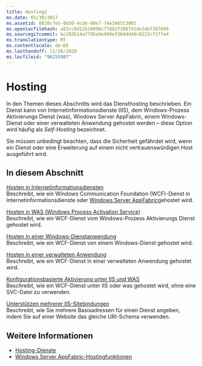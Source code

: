 ```yaml
---
title: Hosting2
ms.date: 03/30/2017
ms.assetid: 0820c7e5-0b50-4cde-80e7-74e346513002
ms.openlocfilehash: a83cc0d12b1099bc77d62f108741de1dbf387686
ms.sourcegitcommit: bc293b14af795e0e999e3304dd40c0222cf2ffe4
ms.translationtype: MT
ms.contentlocale: de-DE
ms.lasthandoff: 11/26/2020
ms.locfileid: "96255987"
---
```

# <a name="hosting"></a>Hosting

In den Themen dieses Abschnitts wird das Diensthosting beschrieben. Ein Dienst kann von Internetinformationsdienste (IIS), dem Windows-Prozess Aktivierungs Dienst (was), Windows Server AppFabric, einem Windows-Dienst oder einer verwalteten Anwendung gehostet werden – diese Option wird häufig als *Self-Hosting* bezeichnet.  
  
 Sie müssen unbedingt beachten, dass die Sicherheit gefährdet wird, wenn ein Dienst oder eine Erweiterung auf einem nicht vertrauenswürdigen Host ausgeführt wird.  
  
## <a name="in-this-section"></a>In diesem Abschnitt  

 [Hosten in Internetinformationsdiensten](hosting-in-internet-information-services.md)  
 Beschreibt, wie ein Windows Communication Foundation (WCF)-Dienst in Internetinformationsdienste oder [Windows Server AppFabric](/previous-versions/appfabric/ff384253(v=azure.10))gehostet wird.  
  
 [Hosten in WAS (Windows Process Activation Service)](hosting-in-windows-process-activation-service.md)  
 Beschreibt, wie ein WCF-Dienst vom Windows-Prozess Aktivierungs Dienst gehostet wird.  
  
 [Hosten in einer Windows-Dienstanwendung](hosting-in-a-windows-service-application.md)  
 Beschreibt, wie ein WCF-Dienst von einem Windows-Dienst gehostet wird.  
  
 [Hosten in einer verwalteten Anwendung](hosting-in-a-managed-application.md)  
 Beschreibt, wie ein WCF-Dienst in einer verwalteten Anwendung gehostet wird.  
  
 [Konfigurationsbasierte Aktivierung unter IIS und WAS](configuration-based-activation-in-iis-and-was.md)  
 Beschreibt, wie ein WCF-Dienst unter IIS oder was gehostet wird, ohne eine SVC-Datei zu verwenden.  
  
 [Unterstützen mehrerer IIS-Sitebindungen](supporting-multiple-iis-site-bindings.md)  
 Beschreibt, wie Sie mehrere Basisadressen für einen Dienst angeben, indem Sie auf einer Website das gleiche URI-Schema verwenden.  
  
## <a name="see-also"></a>Weitere Informationen

- [Hosting-Dienste](../hosting-services.md)
- [Windows Server AppFabric-Hostingfunktionen](/previous-versions/appfabric/ee677189(v=azure.10))
